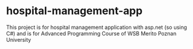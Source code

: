 # hospital-management-app
This project is for hospital management application with asp.net (so using C#) and is for Advanced Programming Course of WSB Merito Poznan University

